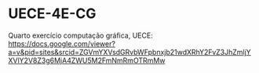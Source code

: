 # UECE-4E-CG
Quarto exercício computação gráfica, UECE:
https://docs.google.com/viewer?a=v&pid=sites&srcid=ZGVmYXVsdGRvbWFpbnxjb21wdXRhY2FvZ3JhZmljYXVlY2V8Z3g6MjA4ZWU5M2FmNmRmOTRmMw
